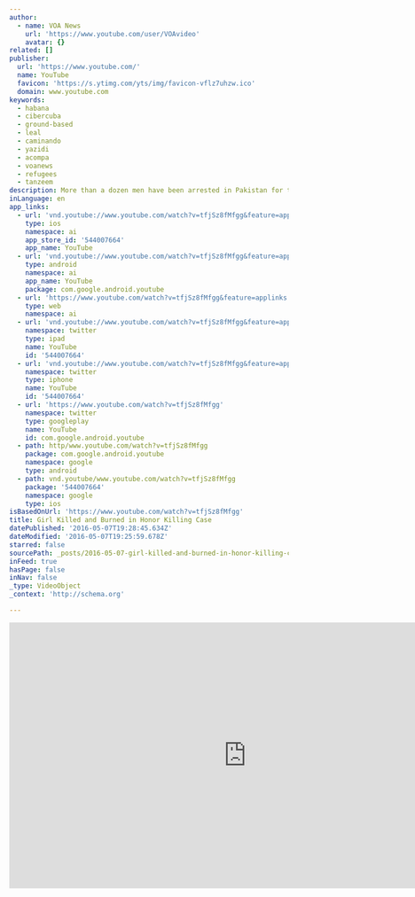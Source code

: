 ```yaml
---
author:
  - name: VOA News
    url: 'https://www.youtube.com/user/VOAvideo'
    avatar: {}
related: []
publisher:
  url: 'https://www.youtube.com/'
  name: YouTube
  favicon: 'https://s.ytimg.com/yts/img/favicon-vflz7uhzw.ico'
  domain: www.youtube.com
keywords:
  - habana
  - cibercuba
  - ground-based
  - leal
  - caminando
  - yazidi
  - acompa
  - voanews
  - refugees
  - tanzeem
description: More than a dozen men have been arrested in Pakistan for the shocking death of a teenage girl whose body was found in a burned-out car. The killing rocked Pakistan when it emerged that about two dozen men had held a council and decided on the murder as a form of honor killing.
inLanguage: en
app_links:
  - url: 'vnd.youtube://www.youtube.com/watch?v=tfjSz8fMfgg&feature=applinks'
    type: ios
    namespace: ai
    app_store_id: '544007664'
    app_name: YouTube
  - url: 'vnd.youtube://www.youtube.com/watch?v=tfjSz8fMfgg&feature=applinks'
    type: android
    namespace: ai
    app_name: YouTube
    package: com.google.android.youtube
  - url: 'https://www.youtube.com/watch?v=tfjSz8fMfgg&feature=applinks'
    type: web
    namespace: ai
  - url: 'vnd.youtube://www.youtube.com/watch?v=tfjSz8fMfgg&feature=applinks'
    namespace: twitter
    type: ipad
    name: YouTube
    id: '544007664'
  - url: 'vnd.youtube://www.youtube.com/watch?v=tfjSz8fMfgg&feature=applinks'
    namespace: twitter
    type: iphone
    name: YouTube
    id: '544007664'
  - url: 'https://www.youtube.com/watch?v=tfjSz8fMfgg'
    namespace: twitter
    type: googleplay
    name: YouTube
    id: com.google.android.youtube
  - path: http/www.youtube.com/watch?v=tfjSz8fMfgg
    package: com.google.android.youtube
    namespace: google
    type: android
  - path: vnd.youtube/www.youtube.com/watch?v=tfjSz8fMfgg
    package: '544007664'
    namespace: google
    type: ios
isBasedOnUrl: 'https://www.youtube.com/watch?v=tfjSz8fMfgg'
title: Girl Killed and Burned in Honor Killing Case
datePublished: '2016-05-07T19:28:45.634Z'
dateModified: '2016-05-07T19:25:59.678Z'
starred: false
sourcePath: _posts/2016-05-07-girl-killed-and-burned-in-honor-killing-case.md
inFeed: true
hasPage: false
inNav: false
_type: VideoObject
_context: 'http://schema.org'

---
```

<iframe src="https://cdn.embedly.com/widgets/media.html?src=https%3A%2F%2Fwww.youtube.com%2Fembed%2FtfjSz8fMfgg%3Ffeature%3Doembed&amp;url=https%3A%2F%2Fwww.youtube.com%2Fwatch%3Fv%3DtfjSz8fMfgg&amp;image=https%3A%2F%2Fi.ytimg.com%2Fvi%2FtfjSz8fMfgg%2Fhqdefault.jpg&amp;key=b7d04c9b404c499eba89ee7072e1c4f7&amp;type=text%2Fhtml&amp;schema=youtube" width="854" height="480" scrolling="no" frameborder="0" allowfullscreen="" style=""></iframe>
